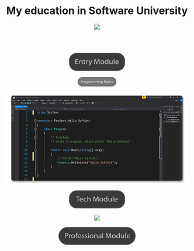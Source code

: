 <h1 align="center">My education in Software University</h1>



<p align= "center" ><a href="https://softuni.bg/"><img src ="http://www.nakov.com/wp-content/uploads/2014/01/Software-University-Logo-blue-horizontal.png"></a></p>
<h2 align="center"></h2>
</br>
<p align="center"><img src="Images/Entry Module.png" wight="200px" height="50px"></p>

<p align="center"><img src="Images/Programming Basics.png" wight="100px" height="25px"></p>

<p align="center"><img src="Images/Programming Basics_Code.png" wight="250px" height="250"></p>

<p align="center"><img src="Images/Tech Module.png" wight="200px" height="50px"></p>

<p align="center"><img src="Images/C# Fundamentals.png" wight="100px" height="25px"></p>
                
<p align="center"><img src="Images/Professional Module.png" wight="200px" height="50px"></p>

